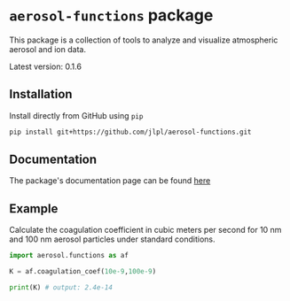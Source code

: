 # `aerosol-functions` package

This package is a collection of tools to analyze and visualize atmospheric aerosol and ion data.

Latest version: 0.1.6

## Installation

Install directly from GitHub using `pip`

```bash
pip install git+https://github.com/jlpl/aerosol-functions.git
```

## Documentation

The package's documentation page can be found [here](https://jlpl.github.io/aerosol-functions/)

## Example 

Calculate the coagulation coefficient in cubic meters per second for 10 nm and 100 nm aerosol particles under standard conditions.

```python
import aerosol.functions as af

K = af.coagulation_coef(10e-9,100e-9)

print(K) # output: 2.4e-14
```
